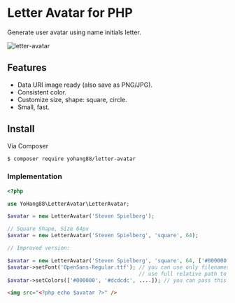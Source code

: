# Letter Avatar for PHP

Generate user avatar using name initials letter.

![letter-avatar](https://cloud.githubusercontent.com/assets/618412/12192012/835c7488-b60d-11e5-9276-d06f42d11a86.png)

## Features
* Data URI image ready (also save as PNG/JPG).
* Consistent color.
* Customize size, shape: square, circle.
* Small, fast.

## Install

Via Composer

``` bash
$ composer require yohang88/letter-avatar
```

### Implementation

``` php
<?php

use YoHang88\LetterAvatar\LetterAvatar;

$avatar = new LetterAvatar('Steven Spielberg');

// Square Shape, Size 64px
$avatar = new LetterAvatar('Steven Spielberg', 'square', 64);

// Improved version:

$avatar = new LetterAvatar('Steven Spielberg', 'square', 64, ['#000000', '#dcdcdc']);
$avatar->setFont('OpenSans-Regular.ttf'); // you can use only filenames if you intend to use our own repo fonts otherwise
										  // use full relative path to your font.
$avatar->setColors(['#000000', '#dcdcdc', ....]); // you can pass this from constructor.


```

``` html
<img src="<?php echo $avatar ?>" />
```
